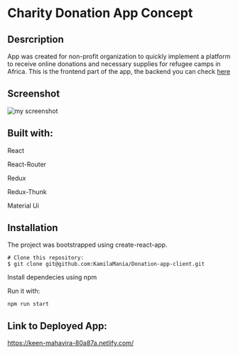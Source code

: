 # Charity Donation App Concept 



## Desrcription

App was created for non-profit organization to quickly implement a platform to receive online donations and necessary  supplies for refugee camps in Africa.
This is the frontend part of the app, the backend you can check [here](https://github.com/KamilaMania/Donation-app-server)


## Screenshot

![my screenshot](https://user-images.githubusercontent.com/54743843/72626422-fb051980-394a-11ea-968e-75c4d232f8dc.png)




## Built with:
React

React-Router

Redux

Redux-Thunk

Material Ui

## Installation

The project was bootstrapped using create-react-app.


```
# Clone this repository:
$ git clone git@github.com:KamilaMania/Donation-app-client.git

```
Install dependecies using npm

Run it with:

```
npm run start
```




## Link to Deployed App:
https://keen-mahavira-80a87a.netlify.com/

  
  
  
